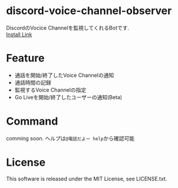 # discord-voice-channel-observer
DiscordのVocice Channelを監視してくれるBotです.   
[Install Link](https://discord.com/oauth2/authorize?client_id=714992069265063946&permissions=33572880&scope=bot)

# Feature
* 通話を開始/終了したVoice Channelの通知
* 通話時間の記録
* 監視するVoice Channelの指定
* Go Liveを開始/終了したユーザーの通知(Beta)

# Command
comming soon.
ヘルプは`@電話だよー help`から確認可能

# License
This software is released under the MIT License, see LICENSE.txt.
